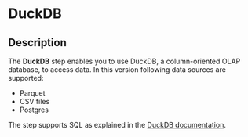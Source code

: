 # DuckDB

## Description

The **DuckDB** step enables you to use DuckDB, a column-oriented OLAP database, to access data.
In this version following data sources are supported:
-	Parquet
-	CSV files
-	Postgres

The step supports SQL as explained in the [DuckDB documentation](https://duckdb.org/docs/sql/introduction).
